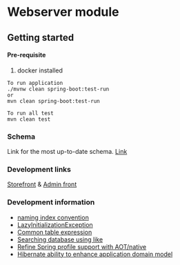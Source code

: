 # Webserver module

## Getting started
#### Pre-requisite
1. docker installed

```
To run application
./mvnw clean spring-boot:test-run
or
mvn clean spring-boot:test-run

To run all test
mvn clean test
```

### Schema
Link for the most up-to-date schema.
[Link](https://dbdiagram.io/d/6483c4d5722eb77494b791a1)

### Development links
[Storefront](https://server.emmanueluluabuike.com/)
&
[Admin front](https://server.emmanueluluabuike.com/admin)

### Development information
* [naming index convention](https://www.quora.com/What-naming-convention-do-you-use-for-SQL-indexes)
* [LazyInitializationException](https://thorben-janssen.com/lazyinitializationexception/)
* [Common table expression](https://dev.mysql.com/doc/refman/8.0/en/with.html)
* [Searching database using like](https://www.w3schools.com/sql/sql_like.asp)
* [Refine Spring profile support with AOT/native](https://github.com/spring-projects/spring-framework/issues/29844)
* [Hibernate ability to enhance application domain model](https://docs.jboss.org/hibernate/orm/5.4/topical/html_single/bytecode/BytecodeEnhancement.html )